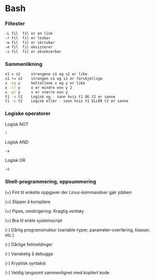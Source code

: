 # Bash

### Filtester
```Bash
-L fil	fil er en link
-r fil	fil er lesbar
-w fil	fil er skrivbar
-e fil	fil eksisterer
-x fil	fil er eksekverbar
```

### Sammenlikning

```Bash
s1 = s2	    strengene s1 og s2 er like
s1 != s2	strengen s1 og s2 er forskjellige
x -eq y	    heltallene x og y er like
x -lt y	    x er mindre enn y 2
x -gt y	    x er større enn y
t1 -a t2	Logisk og - sann hvis t1 OG t2 er sanne
t1 -o t2	Logisk eller - sann hvis t1 ELLER t2 er sanne
```

### Logiske operatorer

Logisk NOT
```Bash
!
```

Logisk AND
```Bash
-a
```

Logisk OR
```Bash
-o
```

### Shell-programmering, oppsummering

(+) Fint til enkelte oppgaver der Linux-kommandoer gjør jobben

(+) Slipper å kompilere

(+) Pipes, omdirigering: Kragtig verktøy

(+) Bra til enkle systemscript

(-) Dårlig programstruktur (variable-typer, parameter-overføring, klasser, etc.)

(-) Dårlige feilmeldinger

(-) Vanskelig å debugge

(-) Kryptisk syntakst

(-) Veldig langsomt sammenlignet med kopilert kode